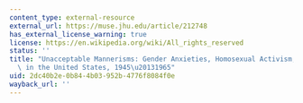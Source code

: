```yaml
---
content_type: external-resource
external_url: https://muse.jhu.edu/article/212748
has_external_license_warning: true
license: https://en.wikipedia.org/wiki/All_rights_reserved
status: ''
title: "Unacceptable Mannerisms: Gender Anxieties, Homosexual Activism, and the Swish\
  \ in the United States, 1945\u20131965"
uid: 2dc40b2e-0b84-4b03-952b-4776f8084f0e
wayback_url: ''
---
```

